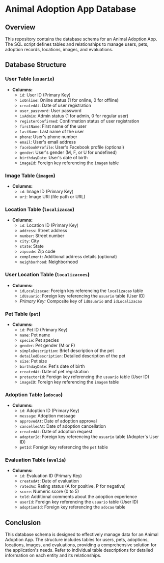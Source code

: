 # Animal Adoption App Database

## Overview

This repository contains the database schema for an Animal Adoption App. The SQL script defines tables and relationships to manage users, pets, adoption records, locations, images, and evaluations.

## Database Structure

### User Table (`usuario`)

- **Columns:**
  - `id`: User ID (Primary Key)
  - `isOnline`: Online status (1 for online, 0 for offline)
  - `createdAt`: Date of user registration
  - `user_password`: User password
  - `isAdmin`: Admin status (1 for admin, 0 for regular user)
  - `registerConfirmed`: Confirmation status of user registration
  - `firstName`: First name of the user
  - `lastName`: Last name of the user
  - `phone`: User's phone number
  - `email`: User's email address
  - `facebookProfile`: User's Facebook profile (optional)
  - `gender`: User's gender (M, F, or U for undefined)
  - `birthdayDate`: User's date of birth
  - `imageId`: Foreign key referencing the `imagem` table

### Image Table (`imagem`)

- **Columns:**
  - `id`: Image ID (Primary Key)
  - `uri`: Image URI (file path or URL)

### Location Table (`localizacao`)

- **Columns:**
  - `id`: Location ID (Primary Key)
  - `address`: Street address
  - `number`: Street number
  - `city`: City
  - `state`: State
  - `zipcode`: Zip code
  - `complement`: Additional address details (optional)
  - `neighborhood`: Neighborhood

### User Location Table (`localizacoes`)

- **Columns:**
  - `idLocalizacao`: Foreign key referencing the `localizacao` table
  - `idUsuario`: Foreign key referencing the `usuario` table (User ID)
  - *Primary Key:* Composite key of `idUsuario` and `idLocalizacao`

### Pet Table (`pet`)

- **Columns:**
  - `id`: Pet ID (Primary Key)
  - `name`: Pet name
  - `specie`: Pet species
  - `gender`: Pet gender (M or F)
  - `simpleDescription`: Brief description of the pet
  - `detailedDescription`: Detailed description of the pet
  - `size`: Pet size
  - `birthdayDate`: Pet's date of birth
  - `createdAt`: Date of pet registration
  - `protectorId`: Foreign key referencing the `usuario` table (User ID)
  - `imageID`: Foreign key referencing the `imagem` table

### Adoption Table (`adocao`)

- **Columns:**
  - `id`: Adoption ID (Primary Key)
  - `message`: Adoption message
  - `approvedAt`: Date of adoption approval
  - `cancelledAt`: Date of adoption cancellation
  - `createdAt`: Date of adoption request
  - `adopterId`: Foreign key referencing the `usuario` table (Adopter's User ID)
  - `petId`: Foreign key referencing the `pet` table

### Evaluation Table (`avalia`)

- **Columns:**
  - `id`: Evaluation ID (Primary Key)
  - `createdAt`: Date of evaluation
  - `ratedAs`: Rating status (A for positive, P for negative)
  - `score`: Numeric score (0 to 5)
  - `told`: Additional comments about the adoption experience
  - `userId`: Foreign key referencing the `usuario` table (User ID)
  - `adoptionId`: Foreign key referencing the `adocao` table

## Conclusion

This database schema is designed to effectively manage data for an Animal Adoption App. The structure includes tables for users, pets, adoptions, locations, images, and evaluations, providing a comprehensive solution for the application's needs. Refer to individual table descriptions for detailed information on each entity and its relationships.
